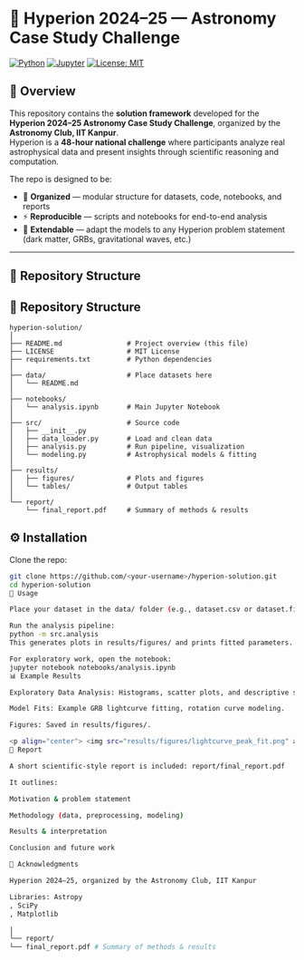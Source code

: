# 🌌 Hyperion 2024–25 — Astronomy Case Study Challenge

[![Python](https://img.shields.io/badge/python-3.9+-blue.svg)](https://www.python.org/) 
[![Jupyter](https://img.shields.io/badge/Jupyter-Notebook-orange.svg)](https://jupyter.org/) 
[![License: MIT](https://img.shields.io/badge/License-MIT-green.svg)](./LICENSE)

## 📖 Overview
This repository contains the **solution framework** developed for the **Hyperion 2024–25 Astronomy Case Study Challenge**, organized by the **Astronomy Club, IIT Kanpur**.  
Hyperion is a **48-hour national challenge** where participants analyze real astrophysical data and present insights through scientific reasoning and computation.

The repo is designed to be:
- 📂 **Organized** — modular structure for datasets, code, notebooks, and reports  
- ⚡ **Reproducible** — scripts and notebooks for end-to-end analysis  
- 🔭 **Extendable** — adapt the models to any Hyperion problem statement (dark matter, GRBs, gravitational waves, etc.)

---

## 📂 Repository Structure
## 📂 Repository Structure
```text
hyperion-solution/
│
├── README.md                # Project overview (this file)
├── LICENSE                  # MIT License
├── requirements.txt         # Python dependencies
│
├── data/                    # Place datasets here
│   └── README.md
│
├── notebooks/
│   └── analysis.ipynb       # Main Jupyter Notebook
│
├── src/                     # Source code
│   ├── __init__.py
│   ├── data_loader.py       # Load and clean data
│   ├── analysis.py          # Run pipeline, visualization
│   └── modeling.py          # Astrophysical models & fitting
│
├── results/
│   ├── figures/             # Plots and figures
│   └── tables/              # Output tables
│
└── report/
    └── final_report.pdf     # Summary of methods & results

```


## ⚙️ Installation

Clone the repo:
```bash
git clone https://github.com/<your-username>/hyperion-solution.git
cd hyperion-solution
🚀 Usage

Place your dataset in the data/ folder (e.g., dataset.csv or dataset.fits).

Run the analysis pipeline:
python -m src.analysis
This generates plots in results/figures/ and prints fitted parameters.

For exploratory work, open the notebook:
jupyter notebook notebooks/analysis.ipynb
📊 Example Results

Exploratory Data Analysis: Histograms, scatter plots, and descriptive stats.

Model Fits: Example GRB lightcurve fitting, rotation curve modeling.

Figures: Saved in results/figures/.

<p align="center"> <img src="results/figures/lightcurve_peak_fit.png" alt="Lightcurve Fit" width="500"/> </p>
📄 Report

A short scientific-style report is included: report/final_report.pdf

It outlines:

Motivation & problem statement

Methodology (data, preprocessing, modeling)

Results & interpretation

Conclusion and future work

🙌 Acknowledgments

Hyperion 2024–25, organized by the Astronomy Club, IIT Kanpur

Libraries: Astropy
, SciPy
, Matplotlib

│
└── report/
└── final_report.pdf # Summary of methods & results
